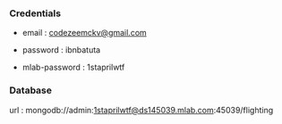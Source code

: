 ### Credentials ###

+ email : codezeemckv@gmail.com
+ password : ibnbatuta

+ mlab-password : 1staprilwtf

### Database ###
url : mongodb://admin:1staprilwtf@ds145039.mlab.com:45039/flighting